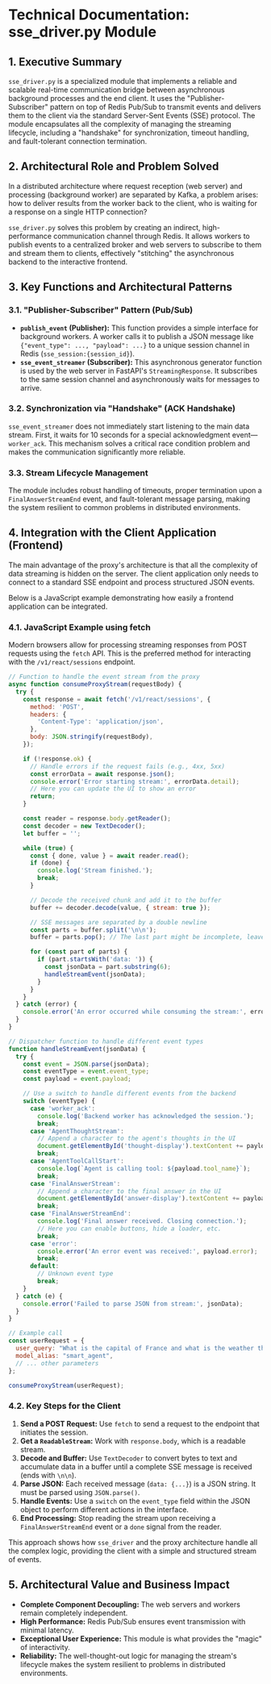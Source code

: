 # Technical Documentation: sse_driver.py Module

## 1. Executive Summary

`sse_driver.py` is a specialized module that implements a reliable and scalable real-time communication bridge between asynchronous background processes and the end client. It uses the "Publisher-Subscriber" pattern on top of Redis Pub/Sub to transmit events and delivers them to the client via the standard Server-Sent Events (SSE) protocol. The module encapsulates all the complexity of managing the streaming lifecycle, including a "handshake" for synchronization, timeout handling, and fault-tolerant connection termination.

## 2. Architectural Role and Problem Solved

In a distributed architecture where request reception (web server) and processing (background worker) are separated by Kafka, a problem arises: how to deliver results from the worker back to the client, who is waiting for a response on a single HTTP connection?

`sse_driver.py` solves this problem by creating an indirect, high-performance communication channel through Redis. It allows workers to publish events to a centralized broker and web servers to subscribe to them and stream them to clients, effectively "stitching" the asynchronous backend to the interactive frontend.

## 3. Key Functions and Architectural Patterns

### 3.1. "Publisher-Subscriber" Pattern (Pub/Sub)

*   **`publish_event` (Publisher):** This function provides a simple interface for background workers. A worker calls it to publish a JSON message like `{"event_type": ..., "payload": ...}` to a unique session channel in Redis (`sse_session:{session_id}`).
*   **`sse_event_streamer` (Subscriber):** This asynchronous generator function is used by the web server in FastAPI's `StreamingResponse`. It subscribes to the same session channel and asynchronously waits for messages to arrive.

### 3.2. Synchronization via "Handshake" (ACK Handshake)

`sse_event_streamer` does not immediately start listening to the main data stream. First, it waits for 10 seconds for a special acknowledgment event—`worker_ack`. This mechanism solves a critical race condition problem and makes the communication significantly more reliable.

### 3.3. Stream Lifecycle Management

The module includes robust handling of timeouts, proper termination upon a `FinalAnswerStreamEnd` event, and fault-tolerant message parsing, making the system resilient to common problems in distributed environments.

## 4. Integration with the Client Application (Frontend)

The main advantage of the proxy's architecture is that all the complexity of data streaming is hidden on the server. The client application only needs to connect to a standard SSE endpoint and process structured JSON events.

Below is a JavaScript example demonstrating how easily a frontend application can be integrated.

### 4.1. JavaScript Example using fetch

Modern browsers allow for processing streaming responses from POST requests using the `fetch` API. This is the preferred method for interacting with the `/v1/react/sessions` endpoint.

```javascript
// Function to handle the event stream from the proxy
async function consumeProxyStream(requestBody) {
  try {
    const response = await fetch('/v1/react/sessions', {
      method: 'POST',
      headers: {
        'Content-Type': 'application/json',
      },
      body: JSON.stringify(requestBody),
    });

    if (!response.ok) {
      // Handle errors if the request fails (e.g., 4xx, 5xx)
      const errorData = await response.json();
      console.error('Error starting stream:', errorData.detail);
      // Here you can update the UI to show an error
      return;
    }

    const reader = response.body.getReader();
    const decoder = new TextDecoder();
    let buffer = '';

    while (true) {
      const { done, value } = await reader.read();
      if (done) {
        console.log('Stream finished.');
        break;
      }

      // Decode the received chunk and add it to the buffer
      buffer += decoder.decode(value, { stream: true });

      // SSE messages are separated by a double newline
      const parts = buffer.split('\n\n');
      buffer = parts.pop(); // The last part might be incomplete, leave it in the buffer

      for (const part of parts) {
        if (part.startsWith('data: ')) {
          const jsonData = part.substring(6);
          handleStreamEvent(jsonData);
        }
      }
    }
  } catch (error) {
    console.error('An error occurred while consuming the stream:', error);
  }
}

// Dispatcher function to handle different event types
function handleStreamEvent(jsonData) {
  try {
    const event = JSON.parse(jsonData);
    const eventType = event.event_type;
    const payload = event.payload;

    // Use a switch to handle different events from the backend
    switch (eventType) {
      case 'worker_ack':
        console.log('Backend worker has acknowledged the session.');
        break;
      case 'AgentThoughtStream':
        // Append a character to the agent's thoughts in the UI
        document.getElementById('thought-display').textContent += payload.char;
        break;
      case 'AgentToolCallStart':
        console.log(`Agent is calling tool: ${payload.tool_name}`);
        break;
      case 'FinalAnswerStream':
        // Append a character to the final answer in the UI
        document.getElementById('answer-display').textContent += payload.char;
        break;
      case 'FinalAnswerStreamEnd':
        console.log('Final answer received. Closing connection.');
        // Here you can enable buttons, hide a loader, etc.
        break;
      case 'error':
        console.error('An error event was received:', payload.error);
        break;
      default:
        // Unknown event type
        break;
    }
  } catch (e) {
    console.error('Failed to parse JSON from stream:', jsonData);
  }
}

// Example call
const userRequest = {
  user_query: "What is the capital of France and what is the weather there right now?",
  model_alias: "smart_agent",
  // ... other parameters
};

consumeProxyStream(userRequest);
```

### 4.2. Key Steps for the Client

1.  **Send a POST Request:** Use `fetch` to send a request to the endpoint that initiates the session.
2.  **Get a `ReadableStream`:** Work with `response.body`, which is a readable stream.
3.  **Decode and Buffer:** Use `TextDecoder` to convert bytes to text and accumulate data in a buffer until a complete SSE message is received (ends with `\n\n`).
4.  **Parse JSON:** Each received message (`data: {...}`) is a JSON string. It must be parsed using `JSON.parse()`.
5.  **Handle Events:** Use a `switch` on the `event_type` field within the JSON object to perform different actions in the interface.
6.  **End Processing:** Stop reading the stream upon receiving a `FinalAnswerStreamEnd` event or a `done` signal from the reader.

This approach shows how `sse_driver` and the proxy architecture handle all the complex logic, providing the client with a simple and structured stream of events.

## 5. Architectural Value and Business Impact

*   **Complete Component Decoupling:** The web servers and workers remain completely independent.
*   **High Performance:** Redis Pub/Sub ensures event transmission with minimal latency.
*   **Exceptional User Experience:** This module is what provides the "magic" of interactivity.
*   **Reliability:** The well-thought-out logic for managing the stream's lifecycle makes the system resilient to problems in distributed environments.